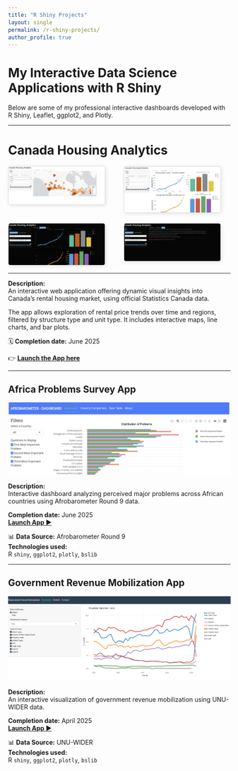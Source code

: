 ```yaml
---
title: "R Shiny Projects"
layout: single
permalink: /r-shiny-projects/
author_profile: true
---
```


# My Interactive Data Science Applications with R Shiny

Below are some of my professional interactive dashboards developed with R Shiny, Leaflet, ggplot2, and Plotly.

---
# Canada Housing Analytics

<div style="display: grid; grid-template-columns: repeat(2, 1fr); gap: 20px; justify-items: center;">

  <a href="https://abdoulwahid.shinyapps.io/canada-housing-analytics/">
    <img src="/images/Housing%20ca/Housing%20cahousingcadash1.png" alt="Dashboard Screenshot 1" style="width: 90%; border: 1px solid #ddd; border-radius: 5px; box-shadow: 2px 2px 8px rgba(0,0,0,0.1);">
  </a>

  <a href="https://abdoulwahid.shinyapps.io/canada-housing-analytics/">
    <img src="/images/Housing%20ca/Housing%20cahousingcadash2.png" alt="Dashboard Screenshot 2" style="width: 90%; border: 1px solid #ddd; border-radius: 5px; box-shadow: 2px 2px 8px rgba(0,0,0,0.1);">
  </a>

  <a href="https://abdoulwahid.shinyapps.io/canada-housing-analytics/">
    <img src="/images/Housing%20ca/Housing%20cahousingcadash3.png" alt="Dashboard Screenshot 3" style="width: 90%; border: 1px solid #ddd; border-radius: 5px; box-shadow: 2px 2px 8px rgba(0,0,0,0.1);">
  </a>

  <a href="https://abdoulwahid.shinyapps.io/canada-housing-analytics/">
    <img src="/images/Housing%20ca/Housing%20cahousingcadash4.png" alt="Dashboard Screenshot 4" style="width: 90%; border: 1px solid #ddd; border-radius: 5px; box-shadow: 2px 2px 8px rgba(0,0,0,0.1);">
  </a>

</div>

---

**Description:**  
An interactive web application offering dynamic visual insights into Canada’s rental housing market, using official Statistics Canada data.

The app allows exploration of rental price trends over time and regions, filtered by structure type and unit type. It includes interactive maps, line charts, and bar plots.

🗓 **Completion date:** June 2025

👉 **[Launch the App here](https://abdoulwahid.shinyapps.io/canada-housing-analytics/)**


---

## Africa Problems Survey App

[![Africa Problems Survey App](/images/afro%20barometer/africa_problems.png)](https://abdoulwahid.shinyapps.io/africa-problems-survey/)

**Description:**  
Interactive dashboard analyzing perceived major problems across African countries using Afrobarometer Round 9 data.

**Completion date:** June 2025  
**[Launch App ▶](https://abdoulwahid.shinyapps.io/africa-problems-survey/)**

📊 **Data Source:** Afrobarometer Round 9  
**Technologies used:**  
R `shiny`, `ggplot2`, `plotly`, `bslib`

---

## Government Revenue Mobilization App

[![Government Revenue Shiny App](/images/Governement%20revenue%20source/R%20shinny%20web%20app%20screen%20shot.png)](https://abdoulwahid.shinyapps.io/taxdata/)

**Description:**  
An interactive visualization of government revenue mobilization using UNU-WIDER data.

**Completion date:** April 2025  
**[Launch App ▶](https://abdoulwahid.shinyapps.io/taxdata/)**

📊 **Data Source:** UNU-WIDER  
**Technologies used:**  
R `shiny`, `ggplot2`, `plotly`, `bslib`
